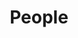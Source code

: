 ---
layout: list
title:  People
slug:   people
description: >
  Important people in my life.
menu: true
---